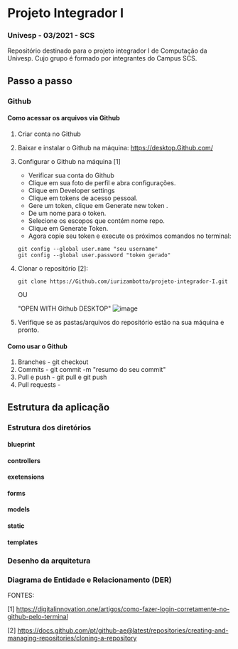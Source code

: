
#  Projeto Integrador I
### Univesp - 03/2021 - SCS
Repositório destinado para o projeto integrador I de Computação da Univesp. Cujo grupo é formado por integrantes do Campus SCS.


## Passo a passo

### Github
#### Como acessar os arquivos via Github
1. Criar conta no Github
2. Baixar e instalar o Github na máquina: https://desktop.Github.com/
3. Configurar o Github na máquina [1]
   - Verificar sua conta do Github
   - Clique em sua foto de perfil e abra configurações.
   - Clique em Developer settings
   - Clique em tokens de acesso pessoal.
   - Gere um token, clique em Generate new token .
   - De um nome para o token.
   - Selecione os escopos que contém nome repo.
   - Clique em Generate Token.
   - Agora copie seu token e execute os próximos comandos no terminal:
   
   ```
   git config --global user.name "seu username"
   git config --global user.password "token gerado"
   ```

4. Clonar o repositório [2]:

    `git clone https://Github.com/iurizambotto/projeto-integrador-I.git`
    
    OU
    
    "OPEN WITH Github DESKTOP" 
    ![image](https://user-images.githubusercontent.com/51412949/139102667-9cde37ef-43d6-455b-a54d-7ec8dba7078c.png)
   
5. Verifique se as pastas/arquivos do repositório estão na sua máquina e pronto.


#### Como usar o Github
1. Branches - git checkout
2. Commits - git commit -m "resumo do seu commit"
3. Pull e push - git pull e git push
4. Pull requests - 


## Estrutura da aplicação
### Estrutura dos diretórios

#### blueprint

#### controllers

#### exetensions

#### forms

#### models

#### static

#### templates


### Desenho da arquitetura

### Diagrama de Entidade e Relacionamento (DER)





FONTES:

[1] https://digitalinnovation.one/artigos/como-fazer-login-corretamente-no-github-pelo-terminal

[2] https://docs.github.com/pt/github-ae@latest/repositories/creating-and-managing-repositories/cloning-a-repository

